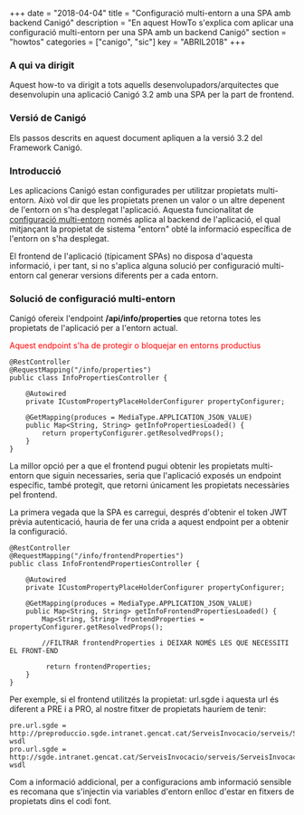 +++
date = "2018-04-04"
title = "Configuració multi-entorn a una SPA amb backend Canigó"
description = "En aquest HowTo s'explica com aplicar una configuració multi-entorn per una SPA amb un backend Canigó"
section = "howtos"
categories = ["canigo", "sic"]
key = "ABRIL2018"
+++

### A qui va dirigit

Aquest how-to va dirigit a tots aquells desenvolupadors/arquitectes que desenvolupin una aplicació Canigó 3.2 amb una SPA per la part de frontend.

### Versió de Canigó

Els passos descrits en aquest document apliquen a la versió 3.2 del Framework Canigó.

### Introducció

Les aplicacions Canigó estan configurades per utilitzar propietats multi-entorn. Això vol dir que les propietats prenen un valor o un altre depenent de l'entorn on s'ha desplegat l'aplicació.
Aquesta funcionalitat de [configuració multi-entorn](/plataformes/canigo/documentacio-per-versions/3.4LTS/3.4.9/moduls/moduls-generals/modul-configuracio/) només aplica al backend de l'aplicació, el qual mitjançant la propietat de sistema "entorn" obté la informació específica de l'entorn on s'ha desplegat.

El frontend de l'aplicació (típicament SPAs) no disposa d'aquesta informació, i per tant, si no s'aplica alguna solució per configuració multi-entorn cal generar versions diferents per a cada entorn.

### Solució de configuració multi-entorn 

Canigó ofereix l'endpoint **/api/info/properties** que retorna totes les propietats de l'aplicació per a l'entorn actual. 

<span style="color:red">Aquest endpoint s'ha de protegir o bloquejar en entorns productius</style>

	@RestController
	@RequestMapping("/info/properties")
	public class InfoPropertiesController {

		@Autowired
		private ICustomPropertyPlaceHolderConfigurer propertyConfigurer;

		@GetMapping(produces = MediaType.APPLICATION_JSON_VALUE)
		public Map<String, String> getInfoPropertiesLoaded() {
			return propertyConfigurer.getResolvedProps();
		}
	}

La millor opció per a que el frontend pugui obtenir les propietats multi-entorn que siguin necessaries, seria que l'aplicació exposés un endpoint específic, també protegit, que retorni únicament les propietats necessàries pel frontend.

La primera vegada que la SPA es carregui, després d'obtenir el token JWT prèvia autenticació, hauria de fer una crida a aquest endpoint per a obtenir la configuració.

	@RestController
	@RequestMapping("/info/frontendProperties")
	public class InfoFrontendPropertiesController {

		@Autowired
		private ICustomPropertyPlaceHolderConfigurer propertyConfigurer;

		@GetMapping(produces = MediaType.APPLICATION_JSON_VALUE)
		public Map<String, String> getInfoFrontendPropertiesLoaded() {
			Map<String, String> frontendProperties = propertyConfigurer.getResolvedProps();

			//FILTRAR frontendProperties i DEIXAR NOMÉS LES QUE NECESSITI EL FRONT-END

			 return frontendProperties;
		}
	}
	
Per exemple, si el frontend utilitzés la propietat: url.sgde i aquesta url és diferent a PRE i a PRO, al nostre fitxer de propietats hauríem de tenir:

	pre.url.sgde = http://preproduccio.sgde.intranet.gencat.cat/ServeisInvocacio/serveis/ServeisInvocacioV2?wsdl
	pro.url.sgde = http://sgde.intranet.gencat.cat/ServeisInvocacio/serveis/ServeisInvocacioV2?wsdl
	
Com a informació addicional, per a configuracions amb informació sensible es recomana que s'injectin via variables d'entorn enlloc d'estar en fitxers de propietats dins el codi font.


